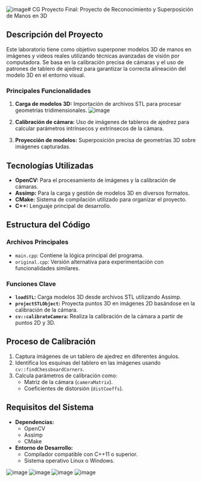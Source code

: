 ![image](https://github.com/user-attachments/assets/e5e77608-8385-481c-905c-d73451027810)# CG Proyecto Final: Proyecto de Reconocimiento y Superposición de Manos en 3D 

## Descripción del Proyecto
Este laboratorio tiene como objetivo superponer modelos 3D de manos en imágenes y videos reales utilizando técnicas avanzadas de visión por computadora. Se basa en la calibración precisa de cámaras y el uso de patrones de tablero de ajedrez para garantizar la correcta alineación del modelo 3D en el entorno visual.

### Principales Funcionalidades
1. **Carga de modelos 3D:** Importación de archivos STL para procesar geometrías tridimensionales.
   ![image](https://github.com/user-attachments/assets/0ac642df-d938-4081-9e48-388779636cf8)

3. **Calibración de cámara:** Uso de imágenes de tableros de ajedrez para calcular parámetros intrínsecos y extrínsecos de la cámara.
4. **Proyección de modelos:** Superposición precisa de geometrías 3D sobre imágenes capturadas.

## Tecnologías Utilizadas
- **OpenCV:** Para el procesamiento de imágenes y la calibración de cámaras.
- **Assimp:** Para la carga y gestión de modelos 3D en diversos formatos.
- **CMake:** Sistema de compilación utilizado para organizar el proyecto.
- **C++:** Lenguaje principal de desarrollo.

## Estructura del Código
### Archivos Principales
- `main.cpp`: Contiene la lógica principal del programa.
- `original.cpp`: Versión alternativa para experimentación con funcionalidades similares.

### Funciones Clave
- **`loadSTL`:** Carga modelos 3D desde archivos STL utilizando Assimp.
- **`projectSTLObject`:** Proyecta puntos 3D en imágenes 2D basándose en la calibración de la cámara.
- **`cv::calibrateCamera`:** Realiza la calibración de la cámara a partir de puntos 2D y 3D.

## Proceso de Calibración
1. Captura imágenes de un tablero de ajedrez en diferentes ángulos.
2. Identifica los esquinas del tablero en las imágenes usando `cv::findChessboardCorners`.
3. Calcula parámetros de calibración como:
   - Matriz de la cámara (`cameraMatrix`).
   - Coeficientes de distorsión (`distCoeffs`).

## Requisitos del Sistema
- **Dependencias:**
  - OpenCV
  - Assimp
  - CMake
- **Entorno de Desarrollo:**
  - Compilador compatible con C++11 o superior.
  - Sistema operativo Linux o Windows.

![image](https://github.com/user-attachments/assets/46d7460d-87bf-447a-9626-a13f92195e46)
![image](https://github.com/user-attachments/assets/b77d9fd5-951b-45d2-bbf2-fe810863b7b6)
![image](https://github.com/user-attachments/assets/682eeef6-704b-4423-a988-b9ae3d8a3bba)
![image](https://github.com/user-attachments/assets/ce356d56-acdc-4c3b-9fc6-c4e4f5348fc3)


